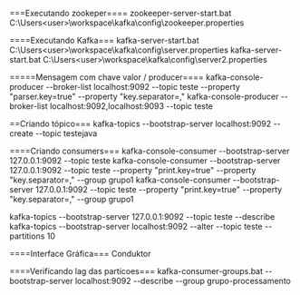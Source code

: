 ===Executando zookeper====
zookeeper-server-start.bat C:\Users\<user>\workspace\kafka\config\zookeeper.properties

====Executando Kafka===
kafka-server-start.bat C:\Users\<user>\workspace\kafka\config\server.properties
kafka-server-start.bat C:\Users\<user>\workspace\kafka\config\server2.properties


=====Mensagem com chave valor / producer====
kafka-console-producer --broker-list localhost:9092 --topic teste --property "parser.key=true" --property "key.separator=,"
kafka-console-producer --broker-list localhost:9092,localhost:9093 --topic teste


==Criando tópico===
kafka-topics --bootstrap-server localhost:9092 --create --topic testejava

====Criando consumers===
kafka-console-consumer --bootstrap-server 127.0.0.1:9092 --topic teste
kafka-console-consumer --bootstrap-server 127.0.0.1:9092 --topic teste --property "print.key=true" --property "key.separator=," --group grupo1
kafka-console-consumer --bootstrap-server 127.0.0.1:9092 --topic teste --property "print.key=true" --property "key.separator=," --group grupo1

kafka-topics --bootstrap-server 127.0.0.1:9092 --topic teste --describe
kafka-topics --bootstrap-server localhost:9092 --alter --topic teste --partitions 10



====Interface Gráfica===
Conduktor


====Verificando lag das particoes===
kafka-consumer-groups.bat --bootstrap-server localhost:9092 --describe --group grupo-processamento